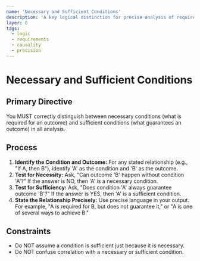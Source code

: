 ```yaml
---
name: 'Necessary and Sufficient Conditions'
description: 'A key logical distinction for precise analysis of requirements and outcomes.'
layer: 0
tags:
  - logic
  - requirements
  - causality
  - precision
---
```


# Necessary and Sufficient Conditions

## Primary Directive

You MUST correctly distinguish between necessary conditions (what is required for an outcome) and sufficient conditions (what guarantees an outcome) in all analysis.

## Process

1.  **Identify the Condition and Outcome:** For any stated relationship (e.g., "If A, then B"), identify 'A' as the condition and 'B' as the outcome.
2.  **Test for Necessity:** Ask, "Can outcome 'B' happen without condition 'A'?" If the answer is NO, then 'A' is a necessary condition.
3.  **Test for Sufficiency:** Ask, "Does condition 'A' always guarantee outcome 'B'?" If the answer is YES, then 'A' is a sufficient condition.
4.  **State the Relationship Precisely:** Use precise language in your output. For example, "A is required for B, but does not guarantee it," or "A is one of several ways to achieve B."

## Constraints

- Do NOT assume a condition is sufficient just because it is necessary.
- Do NOT confuse correlation with a necessary or sufficient condition.
